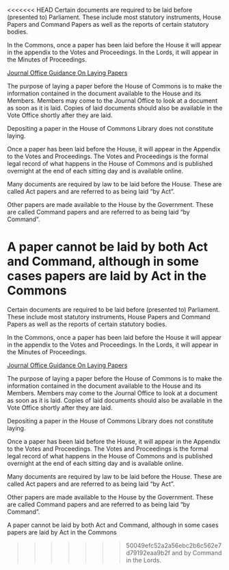 <<<<<<< HEAD
Certain documents are required to be laid before (presented to) Parliament. These include most statutory instruments, House Papers and Command Papers as well as the reports of certain statutory bodies. 

In the Commons, once a paper has been laid before the House it will appear in the appendix to the Votes and Proceedings. In the Lords, it will appear in the Minutes of Proceedings.

[Journal Office Guidance On Laying Papers](https://www.parliament.uk/documents/upload/laying-papers.pdf)

The purpose of laying a paper before the House of Commons is to make the
information contained in the document available to the House and its Members.
Members may come to the Journal Office to look at a document as soon as it
is laid. Copies of laid documents should also be available in the Vote Office
shortly after they are laid.

Depositing a paper in the House of Commons Library does not constitute laying.

Once a paper has been laid before the House, it will appear in the Appendix to the
Votes and Proceedings. The Votes and Proceedings is the formal legal record of
what happens in the House of Commons and is published overnight at the end of
each sitting day and is available online.

Many documents are required by law to be laid before the House. These are called
Act papers and are referred to as being laid “by Act”.

Other papers are made available to the House by the Government. These are called Command papers and
are referred to as being laid “by Command”.

A paper cannot be laid by both Act and Command, although in some cases papers are laid by Act in the Commons
=======
Certain documents are required to be laid before (presented to) Parliament. These include most statutory instruments, House Papers and Command Papers as well as the reports of certain statutory bodies. 

In the Commons, once a paper has been laid before the House it will appear in the appendix to the Votes and Proceedings. In the Lords, it will appear in the Minutes of Proceedings.

[Journal Office Guidance On Laying Papers](https://www.parliament.uk/documents/upload/laying-papers.pdf)

The purpose of laying a paper before the House of Commons is to make the
information contained in the document available to the House and its Members.
Members may come to the Journal Office to look at a document as soon as it
is laid. Copies of laid documents should also be available in the Vote Office
shortly after they are laid.

Depositing a paper in the House of Commons Library does not constitute laying.

Once a paper has been laid before the House, it will appear in the Appendix to the
Votes and Proceedings. The Votes and Proceedings is the formal legal record of
what happens in the House of Commons and is published overnight at the end of
each sitting day and is available online.

Many documents are required by law to be laid before the House. These are called
Act papers and are referred to as being laid “by Act”.

Other papers are made available to the House by the Government. These are called Command papers and
are referred to as being laid “by Command”.

A paper cannot be laid by both Act and Command, although in some cases papers are laid by Act in the Commons
>>>>>>> 50049efc52a2a56ebc2b6c562e7d79192eaa9b2f
and by Command in the Lords. 